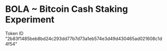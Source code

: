 # BOLA ~ Bitcoin Cash Staking Experiment

Token ID "2b83f1485beb8bd24c293dd77b7d73a1eb574e3d49d430465ad021608c1d4f54"
